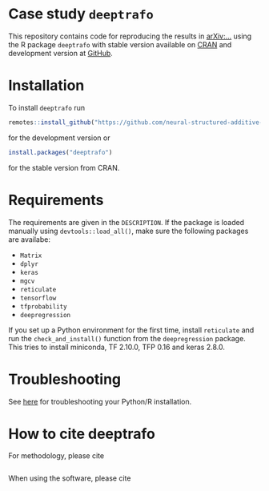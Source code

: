 # Case study `deeptrafo`

This repository contains code for reproducing the results in
[arXiv:...](https://arxiv.org/abs/...) using the R package `deeptrafo` with
stable version available on [CRAN](https://CRAN.R-project.org/package=deeptrafo)
and development version at
[GitHub](https://github.com/neural-structured-additive-learning/deeptrafo).

# Installation

To install `deeptrafo` run
```r
remotes::install_github("https://github.com/neural-structured-additive-learning/deeptrafo")
```
for the development version or
```r
install.packages("deeptrafo")
```
for the stable version from CRAN.

# Requirements

The requirements are given in the `DESCRIPTION`. If the package is loaded
manually using `devtools::load_all()`, make sure the following packages are
availabe:

  - `Matrix`
  - `dplyr`
  - `keras`
  - `mgcv`
  - `reticulate`
  - `tensorflow`
  - `tfprobability`
  - `deepregression`

If you set up a Python environment for the first time, install `reticulate` and
run the `check_and_install()` function from the `deepregression` package. This
tries to install miniconda, TF 2.10.0, TFP 0.16 and keras 2.8.0.

# Troubleshooting

See
[here](https://github.com/neural-structured-additive-learning/deepregression/blob/main/README.md#troubleshooting)
for troubleshooting your Python/R installation.

# How to cite deeptrafo

For methodology, please cite

```

```

When using the software, please cite

```

```

